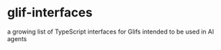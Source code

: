 # glif-interfaces #

a growing list of TypeScript interfaces for Glifs intended to be used in AI agents


